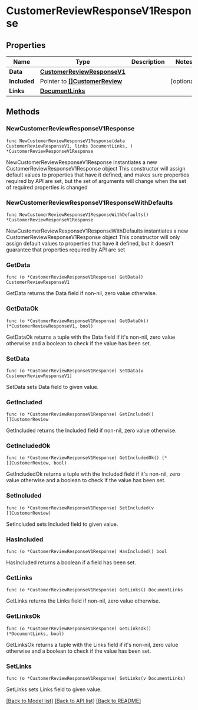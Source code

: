 # CustomerReviewResponseV1Response

## Properties

Name | Type | Description | Notes
------------ | ------------- | ------------- | -------------
**Data** | [**CustomerReviewResponseV1**](CustomerReviewResponseV1.md) |  | 
**Included** | Pointer to [**[]CustomerReview**](CustomerReview.md) |  | [optional] 
**Links** | [**DocumentLinks**](DocumentLinks.md) |  | 

## Methods

### NewCustomerReviewResponseV1Response

`func NewCustomerReviewResponseV1Response(data CustomerReviewResponseV1, links DocumentLinks, ) *CustomerReviewResponseV1Response`

NewCustomerReviewResponseV1Response instantiates a new CustomerReviewResponseV1Response object
This constructor will assign default values to properties that have it defined,
and makes sure properties required by API are set, but the set of arguments
will change when the set of required properties is changed

### NewCustomerReviewResponseV1ResponseWithDefaults

`func NewCustomerReviewResponseV1ResponseWithDefaults() *CustomerReviewResponseV1Response`

NewCustomerReviewResponseV1ResponseWithDefaults instantiates a new CustomerReviewResponseV1Response object
This constructor will only assign default values to properties that have it defined,
but it doesn't guarantee that properties required by API are set

### GetData

`func (o *CustomerReviewResponseV1Response) GetData() CustomerReviewResponseV1`

GetData returns the Data field if non-nil, zero value otherwise.

### GetDataOk

`func (o *CustomerReviewResponseV1Response) GetDataOk() (*CustomerReviewResponseV1, bool)`

GetDataOk returns a tuple with the Data field if it's non-nil, zero value otherwise
and a boolean to check if the value has been set.

### SetData

`func (o *CustomerReviewResponseV1Response) SetData(v CustomerReviewResponseV1)`

SetData sets Data field to given value.


### GetIncluded

`func (o *CustomerReviewResponseV1Response) GetIncluded() []CustomerReview`

GetIncluded returns the Included field if non-nil, zero value otherwise.

### GetIncludedOk

`func (o *CustomerReviewResponseV1Response) GetIncludedOk() (*[]CustomerReview, bool)`

GetIncludedOk returns a tuple with the Included field if it's non-nil, zero value otherwise
and a boolean to check if the value has been set.

### SetIncluded

`func (o *CustomerReviewResponseV1Response) SetIncluded(v []CustomerReview)`

SetIncluded sets Included field to given value.

### HasIncluded

`func (o *CustomerReviewResponseV1Response) HasIncluded() bool`

HasIncluded returns a boolean if a field has been set.

### GetLinks

`func (o *CustomerReviewResponseV1Response) GetLinks() DocumentLinks`

GetLinks returns the Links field if non-nil, zero value otherwise.

### GetLinksOk

`func (o *CustomerReviewResponseV1Response) GetLinksOk() (*DocumentLinks, bool)`

GetLinksOk returns a tuple with the Links field if it's non-nil, zero value otherwise
and a boolean to check if the value has been set.

### SetLinks

`func (o *CustomerReviewResponseV1Response) SetLinks(v DocumentLinks)`

SetLinks sets Links field to given value.



[[Back to Model list]](../README.md#documentation-for-models) [[Back to API list]](../README.md#documentation-for-api-endpoints) [[Back to README]](../README.md)


